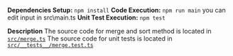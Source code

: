 **Dependencies Setup:**
    ```npm install```
**Code Execution:**
    ```npm run main```
    you can edit input in src\main.ts
**Unit Test Execution:**
    ```npm test```

**Description**
The source code for merge and sort method is located in [`src/merge.ts`](src/merge.ts)
The source code for unit tests is located in [`src/__tests__/merge.test.ts`](src/__tests__/merge.test.ts)
